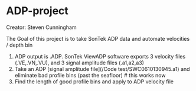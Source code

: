 # ADP-project
Creator: Steven Cunningham 

The Goal of this project is to take SonTek ADP data and automate velocities / depth bin

1. ADP output is .ADP. SonTek ViewADP software exports 3 velocity files (.VE,.VN,.VU), and 3 signal amplitude files (.a1,a2,a3)
1. Take an ADP [signal amplitude file](/Code test/SWC0610130945.a1) and eliminate bad profile bins (past the seafloor) # this works now 
1. Find the length of good profile bins and apply to ADP velocity file

